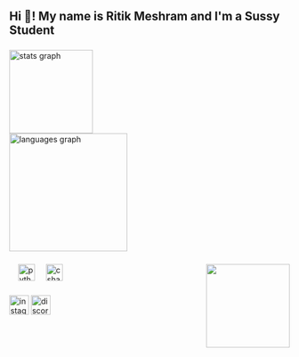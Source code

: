 <h2 align="left">Hi 👋! My name is Ritik Meshram and I'm a Sussy Student</h2>

###

<div align="left">
  <img src="https://github-readme-stats.vercel.app/api?username=Ritikm416&hide_title=false&hide_rank=false&show_icons=true&include_all_commits=true&count_private=true&disable_animations=false&theme=dracula&locale=en&hide_border=false" height="150" alt="stats graph"  /></div>
  <div align="left">
  <img src="https://github-readme-stats.vercel.app/api/top-langs?username=Ritikm416&locale=en&hide_title=false&layout=compact&card_width=150&langs_count=5&theme=dracula&hide_border=false" height="212" alt="languages graph"  />
</div>

###

<img align="right" height="150" src=""  />

###

<div align="top-left">
  
  <img width="12" />
  <img src="https://cdn.jsdelivr.net/gh/devicons/devicon/icons/python/python-original.svg" height="30" alt="python logo"  />
  <img width="12" />
  <img src="https://cdn.jsdelivr.net/gh/devicons/devicon/icons/csharp/csharp-original.svg" height="30" alt="csharp logo"  />
</div>

###

<div align="left">
 
  <a href="https://www.instagram.com/ani.xd_00/"><img src="https://img.shields.io/static/v1?message=Instagram&logo=instagram&label=&color=E4405F&logoColor=white&labelColor=&style=for-the-badge" height="35" alt="instagram logo"  /></a>
  <a href="https://discord.gg/xenostore"><img src="https://img.shields.io/static/v1?message=Discord&logo=discord&label=&color=7289DA&logoColor=white&labelColor=&style=for-the-badge" height="35" alt="discord logo"  /></a>
 
  
</div>

###

<br clear="both">


###
